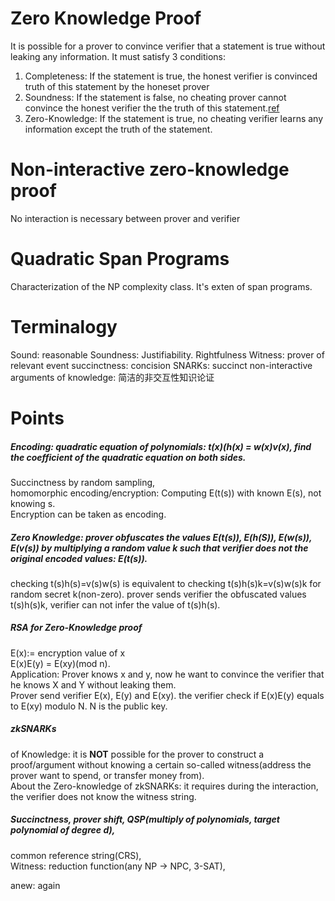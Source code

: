 # Zero Knowledge Proof
It is possible for a prover to convince verifier that  a statement is true without leaking any information.
It must satisfy 3 conditions:
1. Completeness:  If the statement is true, the honest verifier is convinced truth of this statement by the honeset prover
2. Soundness: If the statement is false, no cheating prover cannot convince the honest verifier the the truth of this statement.[ref](https://en.wikipedia.org/wiki/Soundness)
3. Zero-Knowledge: If the statement is true, no cheating verifier learns any information except the truth of the statement.

# Non-interactive zero-knowledge proof
No interaction is necessary between prover and verifier


# Quadratic Span Programs
Characterization of the NP complexity class. It's exten of span programs.

# Terminalogy
Sound: reasonable
Soundness: Justifiability. Rightfulness
Witness: prover of relevant  event
succinctness: concision
SNARKs: succinct non-interactive arguments of knowledge: 简洁的非交互性知识论证

#
# Points
##### Encoding: quadratic equation of polynomials: t(x)(h(x) = w(x)v(x), find the coefficient of the quadratic equation on both sides.<br>
Succinctness by random sampling, <br>
homomorphic encoding/encryption:  Computing E(t(s)) with known E(s), not knowing s.<br>
Encryption can be taken as encoding.  <br>

##### Zero Knowledge: prover obfuscates the values E(t(s)), E(h(S)), E(w(s)), E(v(s)) by multiplying a random value k such that verifier does not the original encoded values: E(t(s)).<br>
checking t(s)h(s)=v(s)w(s) is equivalent to checking t(s)h(s)k=v(s)w(s)k for random secret k(non-zero). prover sends verifier the obfuscated values t(s)h(s)k, verifier can not infer the value of t(s)h(s).<br>

##### RSA for Zero-Knowledge proof<br>
E(x):= encryption value of x<br>
E(x)E(y) = E(xy)(mod n).<br>
Application: Prover knows x and y, now he want to convince the verifier that he knows X and Y without leaking them.<br>
Prover send verifier E(x), E(y) and E(xy). the verifier check if E(x)E(y) equals to E(xy) modulo N. N is the public key.<br>

##### zkSNARKs
of Knowledge: it is **NOT** possible for the prover to construct a proof/argument without knowing a certain so-called witness(address the prover want to spend, or transfer money from). <br>
About the Zero-knowledge of zkSNARKs: it requires during the interaction, the verifier does not know the witness string.


##### Succinctness, prover shift,  QSP(multiply of polynomials, target polynomial of degree d),  <br>
common reference string(CRS), <br>
Witness: reduction function(any NP -> NPC, 3-SAT), <br>

anew: again
